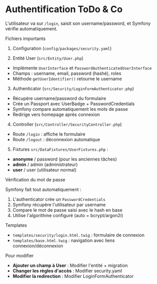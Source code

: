 # Authentification ToDo & Co 

L'utilisateur va sur `/login`, saisit son username/password, et Symfony vérifie automatiquement.

 Fichiers importants

1. Configuration (`config/packages/security.yaml`)

 2. Entité User (`src/Entity/User.php`)
- Implémente `UserInterface` et `PasswordAuthenticatedUserInterface`
- Champs : username, email, password (hashé), roles
- Méthode `getUserIdentifier()` retourne le username

 3. Authenticator (`src/Security/LoginFormAuthenticator.php`)
- Récupère username/password du formulaire
- Crée un Passport avec UserBadge + PasswordCredentials
- Symfony compare automatiquement les mots de passe
- Redirige vers homepage après connexion

 4. Controller (`src/Controller/SecurityController.php`)
- Route `/login` : affiche le formulaire
- Route `/logout` : déconnexion automatique

5. Fixtures `src/DataFixtures/UserFixtures.php` :
- **anonyme** / password (pour les anciennes tâches)
- **admin** / admin (administrateur)
- **user** / user (utilisateur normal)

 Vérification du mot de passe

Symfony fait tout automatiquement :
1. L'authenticator crée un `PasswordCredentials`
2. Symfony récupère l'utilisateur par username
3. Compare le mot de passe saisi avec le hash en base
4. Utilise l'algorithme configuré (auto = bcrypt/argon2i)

Templates

- `templates/security/login.html.twig` : formulaire de connexion
- `templates/base.html.twig` : navigation avec liens connexion/déconnexion


 Pour modifier

- **Ajouter un champ à User** : Modifier l'entité + migration
- **Changer les règles d'accès** : Modifier security.yaml
- **Modifier la redirection** : Modifier LoginFormAuthenticator